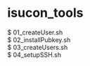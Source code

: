 # isucon_tools  

$ 01_createUser.sh  
$ 02_installPubkey.sh  
$ 03_createUsers.sh  
$ 04_setupSSH.sh  

